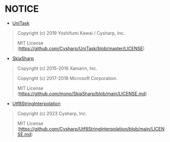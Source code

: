 # NOTICE

- [UniTask](https://github.com/Cysharp/UniTask/)

> Copyright (c) 2019 Yoshifumi Kawai / Cysharp, Inc.
> 
> MIT License (https://github.com/Cysharp/UniTask/blob/master/LICENSE)

- [SkiaSharp](https://github.com/mono/SkiaSharp)

> Copyright (c) 2015-2016 Xamarin, Inc.
>
> Copyright (c) 2017-2018 Microsoft Corporation.
> 
> MIT License (https://github.com/mono/SkiaSharp/blob/main/LICENSE.md)

- [Utf8StringInterpolation](https://github.com/Cysharp/Utf8StringInterpolation/blob/main/LICENSE.md)

> Copyright (c) 2023 Cysharp, Inc.
>
> MIT License (https://github.com/Cysharp/Utf8StringInterpolation/blob/main/LICENSE.md)
